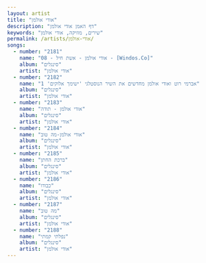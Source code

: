 ```yaml
---
layout: artist
title: "אודי אולמן"
description: "דף האמן אודי אולמן"
keywords: "שירים, מוזיקה, אודי אולמן"
permalink: /artists/אודי-אולמן/
songs:
  - number: "2181"
    name: "08 - אודי אולמן - אשת חיל - [Windos.Co]"
    album: "סינגלים"
    artist: "אודי אולמן"
  - number: "2182"
    name: "אברמי רוט ואודי אולמן מחדשים את השיר הנוסטלגי 'ישימך אלוקים' 1"
    album: "סינגלים"
    artist: "אודי אולמן"
  - number: "2183"
    name: "אודי אולמן - תודה"
    album: "סינגלים"
    artist: "אודי אולמן"
  - number: "2184"
    name: "אודי אולמן-מה טוב"
    album: "סינגלים"
    artist: "אודי אולמן"
  - number: "2185"
    name: "ברכת החתן"
    album: "סינגלים"
    artist: "אודי אולמן"
  - number: "2186"
    name: "כבודו"
    album: "סינגלים"
    artist: "אודי אולמן"
  - number: "2187"
    name: "מה טוב"
    album: "סינגלים"
    artist: "אודי אולמן"
  - number: "2188"
    name: "נפלתי קמתי"
    album: "סינגלים"
    artist: "אודי אולמן"
---
```

